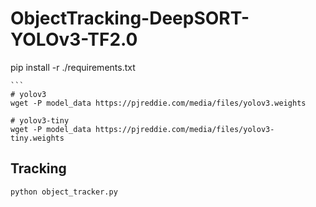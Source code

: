 # ObjectTracking-DeepSORT-YOLOv3-TF2.0

pip install -r ./requirements.txt
`````
```
# yolov3
wget -P model_data https://pjreddie.com/media/files/yolov3.weights

# yolov3-tiny
wget -P model_data https://pjreddie.com/media/files/yolov3-tiny.weights
``````

## Tracking

```
python object_tracker.py
````




